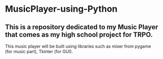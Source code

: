 # MusicPlayer-using-Python
This is a repository dedicated to my Music Player that comes as my high school project for TRPO.
-----------------------
This music player will be built using libraries such as mixer from pygame (for music part), Tkinter (for GUI).
